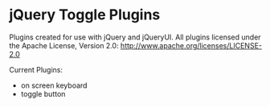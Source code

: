 jQuery Toggle Plugins
=====================

Plugins created for use with jQuery and jQueryUI. All plugins licensed under the Apache License, Version 2.0: http://www.apache.org/licenses/LICENSE-2.0

Current Plugins:

- on screen keyboard
- toggle button